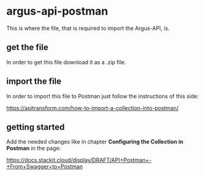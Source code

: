 # argus-api-postman

This is where the file, that is required to import the Argus-API, is.

## get the file

In order to get this file download it as a .zip file.

## import the file

In order to import this file to Postman just follow the instructions of this side:

https://apitransform.com/how-to-import-a-collection-into-postman/

## getting started

Add the needed changes like in chapter **Configuring the Collection in Postman** in the page:

https://docs.stackit.cloud/display/DRAFT/API+Postman+-+From+Swagger+to+Postman
